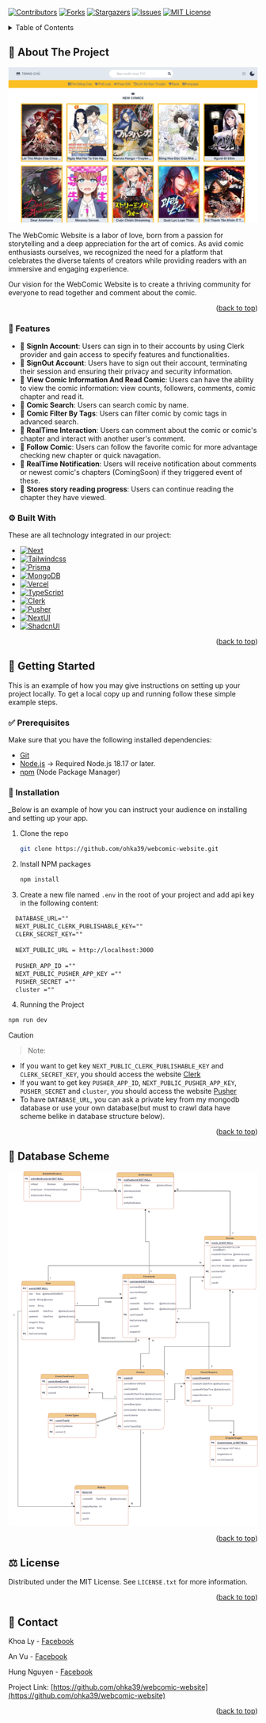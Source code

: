 <a name="readme-top"></a>

[![Contributors][contributors-shield]][contributors-url]
[![Forks][forks-shield]][forks-url]
[![Stargazers][stars-shield]][stars-url]
[![Issues][issues-shield]][issues-url]
[![MIT License][license-shield]][license-url]

<!-- TABLE OF CONTENTS -->
<details>
  <summary>Table of Contents</summary>
  <ol>
    <li>
      <a href="#about-the-project">🤖 About The Project</a>
      <ul>
        <li><a href="#features">📌 Features</a></li>
        <li><a href="#built-with">⚙️ Built With</a></li>
      </ul>
    </li>
    <li>
      <a href="#getting-started">🔰 Getting Started</a>
      <ul>
        <li><a href="#prerequisites">✅ Prerequisites</a></li>
        <li><a href="#installation">🏁 Installation</a></li>
      </ul>
    </li>
    <li><a href="#database-scheme">💾 Database Scheme/a></li>
    <li><a href="#license">⚖️ License</a></li>
    <li><a href="#contact">📱 Contact</a></li>
  </ol>
</details>



## <a name="about-the-project">🤖 About The Project</a>

[![Product Name Screen Shot][product-screenshot]](https://webcomic-website.vercel.app/)

The WebComic Website is a labor of love, born from a passion for storytelling and a deep appreciation for the art of comics. As avid comic enthusiasts ourselves, we recognized the need for a platform that celebrates the diverse talents of creators while providing readers with an immersive and engaging experience.

Our vision for the WebComic Website is to create a thriving community for everyone to read together and comment about the comic.

<p align="right">(<a href="#readme-top">back to top</a>)</p>

### <a name="features">📌 Features</a>
- 🚀 **SignIn Account**: Users can sign in to their accounts by using Clerk provider and gain access to specify features and functionalities.
- 🚀 **SignOut Account**: Users have to sign out their account, terminating their session and ensuring their privacy and security information.
- 🚀 **View Comic Information And Read Comic**: Users can have the ability to view the comic information: view counts, followers, comments, comic chapter and read it.
- 🚀 **Comic Search**: Users can search comic by name.
- 🚀 **Comic Filter By Tags**: Users can filter comic by comic tags in advanced search.
- 🚀 **RealTime Interaction**: Users can comment about the comic or comic's chapter and interact with another user's comment.
- 🚀 **Follow Comic**: Users can follow the favorite comic for more advantage checking new chapter or quick navagation.
- 🚀 **RealTime Notification**: Users will receive notification about comments or newest comic's chapters (ComingSoon) if they triggered event of these.
- 🚀 **Stores story reading progress**: Users can continue reading the chapter they have viewed.

### <a name="built-with">⚙️ Built With</a>

These are all technology integrated in our project:

* [![Next][Next.js]][Next-url]
* [![Tailwindcss][tailwindcss.com]][tailwindcss-url]
* [![Prisma][prisma.io]][prisma-url]
* [![MongoDB][mongodb.com]][MongoDB-url]
* [![Vercel][Vercel.com]][Vercel-url]
* [![TypeScript][TypeScript.com]][TypeScript-url]
* [![Clerk][Clerk.com]][Clerk-url]
* [![Pusher][Pusher.com]][Pusher-url]
* [![NextUI][NextUI.org]][NextUI-url]
* [![ShadcnUI][ShadcnUI.com]][ShadcnUI-url]

<p align="right">(<a href="#readme-top">back to top</a>)</p>

## <a name="getting-started">🔰 Getting Started</a>

This is an example of how you may give instructions on setting up your project locally.
To get a local copy up and running follow these simple example steps.

### <a name="prerequisites">✅ Prerequisites</a>
Make sure that you have the following installed dependencies:

- [Git](https://git-scm.com/)
- [Node.js](https://nodejs.org/en) -> Required Node.js 18.17 or later.
- [npm](https://www.npmjs.com/) (Node Package Manager)

### <a name="installation">🏁 Installation</a>

_Below is an example of how you can instruct your audience on installing and setting up your app.
1. Clone the repo
   ```sh
   git clone https://github.com/ohka39/webcomic-website.git
   ```
2. Install NPM packages
   ```sh
   npm install
   ```
3. Create a new file named `.env` in the root of your project and add api key in the following content:
  ```env
    DATABASE_URL=""
    NEXT_PUBLIC_CLERK_PUBLISHABLE_KEY=""
    CLERK_SECRET_KEY=""
    
    NEXT_PUBLIC_URL = http://localhost:3000
    
    PUSHER_APP_ID =""
    NEXT_PUBLIC_PUSHER_APP_KEY =""
    PUSHER_SECRET =""
    cluster =""
  ```
4. Running the Project
```bash
npm run dev
```
  Caution
  
  > Note:
  - If you want to get key `NEXT_PUBLIC_CLERK_PUBLISHABLE_KEY` and `CLERK_SECRET_KEY`, you should access the website [Clerk](https://clerk.com/)
  - If you want to get key `PUSHER_APP_ID`, `NEXT_PUBLIC_PUSHER_APP_KEY`, `PUSHER_SECRET` and `cluster`, you should access the website [Pusher](https://pusher.com/)
  - To have `DATABASE_URL`, you can ask a private key from my mongodb database or use your own database(but must to crawl data have scheme belike in database structure below).

<p align="right">(<a href="#readme-top">back to top</a>)</p>

## <a name="database-scheme">💾 Database Scheme</a>
[![Database Scheme Screen Shot][database-scheme-screenshot]](https://drive.google.com/file/d/1JYCQYjEgiigdF9Xc9qN9nHyyBgloEwm6/view?usp=drive_link)

<p align="right">(<a href="#readme-top">back to top</a>)</p>

## <a name="license">⚖️ License</a>

Distributed under the MIT License. See `LICENSE.txt` for more information.

<p align="right">(<a href="#readme-top">back to top</a>)</p>

## <a name="contact">📱 Contact</a>

Khoa Ly - [Facebook](https://facebook.com/khoaly4)

An Vu - [Facebook](https://www.facebook.com/naalaya.2712)

Hung Nguyen - [Facebook](https://www.facebook.com/profile.php?id=100026656487897)

Project Link: [https://github.com/ohka39/webcomic-website](https://github.com/ohka39/webcomic-website)

<p align="right">(<a href="#readme-top">back to top</a>)</p>


<!-- MARKDOWN LINKS & IMAGES -->
<!-- https://www.markdownguide.org/basic-syntax/#reference-style-links -->
[contributors-shield]: https://img.shields.io/github/contributors/ohka39/webcomic-website.svg?style=for-the-badge
[contributors-url]: https://github.com/ohka39/webcomic-website/graphs/contributors
[forks-shield]: https://img.shields.io/github/forks/ohka39/webcomic-website.svg?style=for-the-badge
[forks-url]: https://github.com/ohka39/webcomic-website/network/members
[stars-shield]: https://img.shields.io/github/stars/ohka39/webcomic-website.svg?style=for-the-badge
[stars-url]: https://github.com/ohka39/webcomic-website/stargazers
[issues-shield]: https://img.shields.io/github/issues/ohka39/webcomic-website.svg?style=for-the-badge
[issues-url]: https://github.com/ohka39/webcomic-website/issues
[license-shield]: https://img.shields.io/github/license/ohka39/webcomic-website.svg?style=for-the-badge
[license-url]: https://github.com/ohka39/webcomic-website/blob/master/LICENSE.txt
[product-screenshot]: public/screenshot.png
[Next.js]: https://img.shields.io/badge/next.js-000000?style=for-the-badge&logo=nextdotjs&logoColor=white
[Next-url]: https://nextjs.org/
[tailwindcss.com]: https://img.shields.io/badge/Tailwind_CSS-38B2AC?style=for-the-badge&logo=tailwind-css&logoColor=white
[tailwindcss-url]: https://tailwindcss.com/
[prisma.io]: https://img.shields.io/badge/Prisma-3982CE?style=for-the-badge&logo=Prisma&logoColor=white
[prisma-url]: https://www.prisma.io/
[mongodb.com]: https://img.shields.io/badge/MongoDB-4EA94B?style=for-the-badge&logo=mongodb&logoColor=white
[MongoDB-url]: https://www.mongodb.com/
[Vercel.com]: https://img.shields.io/badge/Vercel-000000?style=for-the-badge&logo=vercel&logoColor=white
[Vercel-url]: https://vercel.com/
[TypeScript.com]: https://img.shields.io/badge/TypeScript-007ACC?style=for-the-badge&logo=typescript&logoColor=white
[TypeScript-url]: https://www.typescriptlang.org/
[Clerk.com]: https://img.shields.io/badge/Clerk-6C47FF?logo=clerk&logoColor=fff&style=for-the-badge
[Clerk-url]: https://clerk.com/
[Pusher.com]: https://img.shields.io/badge/Pusher-300D4F?logo=pusher&logoColor=fff&style=for-the-badge
[Pusher-url]: https://pusher.com/
[NextUI.org]: https://img.shields.io/badge/NextUI-000?logo=nextui&logoColor=fff&style=for-the-badge
[NextUI-url]: https://nextjs.org/
[ShadcnUI.com]: https://img.shields.io/badge/shadcn%2Fui-000?logo=shadcnui&logoColor=fff&style=for-the-badge
[ShadcnUI-url]: https://ui.shadcn.com/
[database-scheme-screenshot]: public/database-scheme-screenshot.jpg

